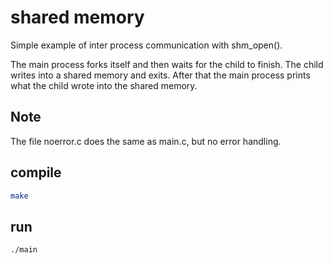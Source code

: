 # shared memory
Simple example of inter process communication with shm_open().

The main process forks itself and then waits for the child to finish. The child writes into a shared memory and exits. After that the main process prints what the child wrote into the shared memory.

## Note
The file noerror.c does the same as main.c, but no error handling.
## compile
```bash
make
```
## run 
```bash
./main
```

